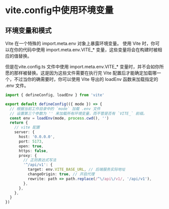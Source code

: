 # vite.config中使用环境变量

## 环境变量和模式

Vite 在一个特殊的 import.meta.env 对象上暴露环境变量。
使用 Vite 时，你可以在你的代码中使用 import.meta.env.VITE_* 变量，这些变量将会在构建时被相应的值替换。

但是在vite.config.ts 文件中使用 import.meta.env.VITE_* 变量时，并不会如你所愿的那样被替换。这是因为这些文件需要在执行完 Vite 配置后才能确定加载哪一个，不过当你的确需要时，你可以使用 Vite 导出的 loadEnv 函数来加载指定的 .env 文件。

```ts
import { defineConfig, loadEnv } from 'vite'

export default defineConfig(({ mode }) => {
  // 根据当前工作目录中的 `mode` 加载 .env 文件
  // 设置第三个参数为 '' 来加载所有环境变量，而不管是否有 `VITE_` 前缀。
  const env = loadEnv(mode, process.cwd(), '')
  return {
    // vite 配置
    server: {
      host: '0.0.0.0',
      port: 5173,
      open: true,
      https: false,
      proxy: {
        // 正则表达式写法
        '^/api/v1': {
          target: env.VITE_BASE_URL, // 后端服务实际地址
          changeOrigin: true, // 开启代理
          rewrite: path => path.replace(/^\/api\/v1/, '/api/v1'),
        },
      },
    },
  }
})
```